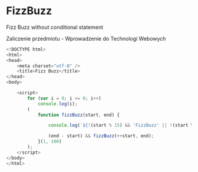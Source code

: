 # FizzBuzz
Fizz Buzz without conditional statement

Zaliczenie przedmiotu - Wprowadzenie do Technologi Webowych

```javascript
<!DOCTYPE html>
<html>
<head>
    <meta charset="utf-8" />
    <title>Fizz Buzz</title>
</head>
<body>

    <script>
        for (var i = 0; i <= 0; i++)
            console.log(i);
        (
            function fizzBuzz(start, end) {

                console.log(`${!(start % 15) && 'FizzBuzz' || !(start % 5) && 'Buzz' || !(start % 3) && 'Fiz' || start}`);

                (end - start) && fizzBuzz(++start, end);
            }(1, 100)
        );
    </script>
</body>
</html>
```
